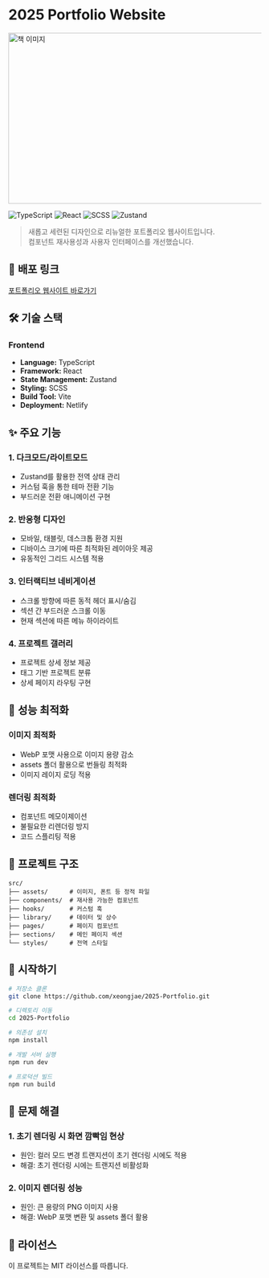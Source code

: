 # 2025 Portfolio Website
<img src="https://seongjae-portfolio.netlify.app/assets/second-portfoilo-main-DsnxYHrR.png" alt="책 이미지" width="525" height="340">
<br>

![TypeScript](https://img.shields.io/badge/TypeScript-3178C6?style=flat-square&logo=typescript&logoColor=white)
![React](https://img.shields.io/badge/React-61DAFB?style=flat-square&logo=react&logoColor=black)
![SCSS](https://img.shields.io/badge/SCSS-CC6699?style=flat-square&logo=sass&logoColor=white)
![Zustand](https://img.shields.io/badge/Zustand-000000?style=flat-square)

> 새롭고 세련된 디자인으로 리뉴얼한 포트폴리오 웹사이트입니다.  
> 컴포넌트 재사용성과 사용자 인터페이스를 개선했습니다.

## 🔗 배포 링크

[포트폴리오 웹사이트 바로가기](https://seongjae-portfolio.netlify.app/)

## 🛠️ 기술 스택

### Frontend

- **Language:** TypeScript
- **Framework:** React
- **State Management:** Zustand
- **Styling:** SCSS
- **Build Tool:** Vite
- **Deployment:** Netlify

## ✨ 주요 기능

### 1. 다크모드/라이트모드

- Zustand를 활용한 전역 상태 관리
- 커스텀 훅을 통한 테마 전환 기능
- 부드러운 전환 애니메이션 구현

### 2. 반응형 디자인

- 모바일, 태블릿, 데스크톱 환경 지원
- 디바이스 크기에 따른 최적화된 레이아웃 제공
- 유동적인 그리드 시스템 적용

### 3. 인터랙티브 네비게이션

- 스크롤 방향에 따른 동적 헤더 표시/숨김
- 섹션 간 부드러운 스크롤 이동
- 현재 섹션에 따른 메뉴 하이라이트

### 4. 프로젝트 갤러리

- 프로젝트 상세 정보 제공
- 태그 기반 프로젝트 분류
- 상세 페이지 라우팅 구현

## 🎯 성능 최적화

### 이미지 최적화

- WebP 포맷 사용으로 이미지 용량 감소
- assets 폴더 활용으로 번들링 최적화
- 이미지 레이지 로딩 적용

### 렌더링 최적화

- 컴포넌트 메모이제이션
- 불필요한 리렌더링 방지
- 코드 스플리팅 적용

## 📁 프로젝트 구조

```
src/
├── assets/      # 이미지, 폰트 등 정적 파일
├── components/  # 재사용 가능한 컴포넌트
├── hooks/       # 커스텀 훅
├── library/     # 데이터 및 상수
├── pages/       # 페이지 컴포넌트
├── sections/    # 메인 페이지 섹션
└── styles/      # 전역 스타일
```

## 🚀 시작하기

```bash
# 저장소 클론
git clone https://github.com/xeongjae/2025-Portfolio.git

# 디렉토리 이동
cd 2025-Portfolio

# 의존성 설치
npm install

# 개발 서버 실행
npm run dev

# 프로덕션 빌드
npm run build
```

## 🔧 문제 해결

### 1. 초기 렌더링 시 화면 깜빡임 현상

- 원인: 컬러 모드 변경 트랜지션이 초기 렌더링 시에도 적용
- 해결: 초기 렌더링 시에는 트랜지션 비활성화

### 2. 이미지 렌더링 성능

- 원인: 큰 용량의 PNG 이미지 사용
- 해결: WebP 포맷 변환 및 assets 폴더 활용

## 📝 라이선스

이 프로젝트는 MIT 라이선스를 따릅니다.
